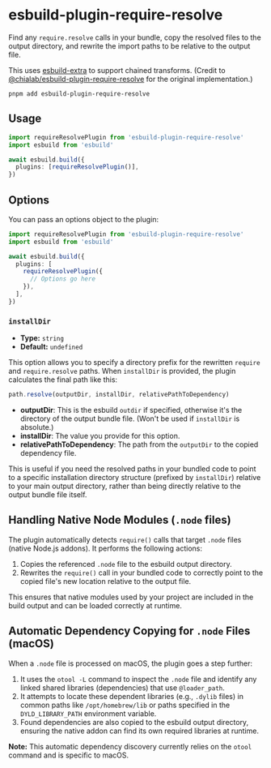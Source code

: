 # esbuild-plugin-require-resolve

Find any `require.resolve` calls in your bundle, copy the resolved files to the output directory, and rewrite the import paths to be relative to the output file.

This uses [esbuild-extra](https://github.com/aleclarson/esbuild-extra) to support chained transforms. (Credit to [@chialab/esbuild-plugin-require-resolve](https://github.com/chialab/rna/tree/main/packages/esbuild-plugin-require-resolve) for the original implementation.)

```
pnpm add esbuild-plugin-require-resolve
```

## Usage

```ts
import requireResolvePlugin from 'esbuild-plugin-require-resolve'
import esbuild from 'esbuild'

await esbuild.build({
  plugins: [requireResolvePlugin()],
})
```

## Options

You can pass an options object to the plugin:

```ts
import requireResolvePlugin from 'esbuild-plugin-require-resolve'
import esbuild from 'esbuild'

await esbuild.build({
  plugins: [
    requireResolvePlugin({
      // Options go here
    }),
  ],
})
```

### `installDir`

- **Type:** `string`
- **Default:** `undefined`

This option allows you to specify a directory prefix for the rewritten `require` and `require.resolve` paths. When `installDir` is provided, the plugin calculates the final path like this:

```ts
path.resolve(outputDir, installDir, relativePathToDependency)
```

- **outputDir**: This is the esbuild `outdir` if specified, otherwise it's the directory of the output bundle file. (Won't be used if `installDir` is absolute.)
- **installDir**: The value you provide for this option.
- **relativePathToDependency**: The path from the `outputDir` to the copied dependency file.

This is useful if you need the resolved paths in your bundled code to point to a specific installation directory structure (prefixed by `installDir`) relative to your main output directory, rather than being directly relative to the output bundle file itself.

## Handling Native Node Modules (`.node` files)

The plugin automatically detects `require()` calls that target `.node` files (native Node.js addons). It performs the following actions:

1.  Copies the referenced `.node` file to the esbuild output directory.
2.  Rewrites the `require()` call in your bundled code to correctly point to the copied file's new location relative to the output file.

This ensures that native modules used by your project are included in the build output and can be loaded correctly at runtime.

## Automatic Dependency Copying for `.node` Files (macOS)

When a `.node` file is processed on macOS, the plugin goes a step further:

1.  It uses the `otool -L` command to inspect the `.node` file and identify any linked shared libraries (dependencies) that use `@loader_path`.
2.  It attempts to locate these dependent libraries (e.g., `.dylib` files) in common paths like `/opt/homebrew/lib` or paths specified in the `DYLD_LIBRARY_PATH` environment variable.
3.  Found dependencies are also copied to the esbuild output directory, ensuring the native addon can find its own required libraries at runtime.

**Note:** This automatic dependency discovery currently relies on the `otool` command and is specific to macOS.
